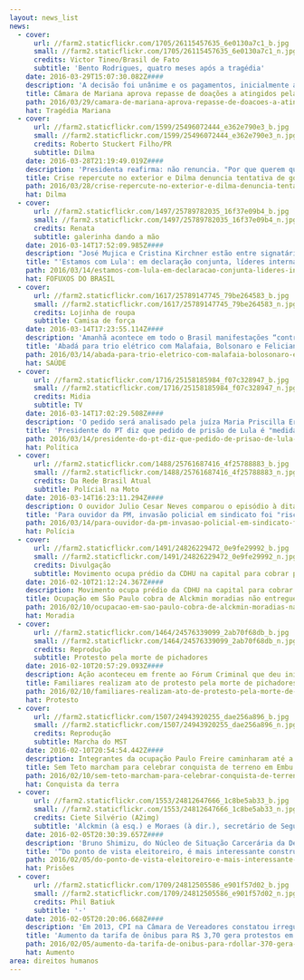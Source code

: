 ```yaml
---
layout: news_list
news:
  - cover:
      url: //farm2.staticflickr.com/1705/26115457635_6e0130a7c1_b.jpg
      small: //farm2.staticflickr.com/1705/26115457635_6e0130a7c1_n.jpg
      credits: Victor Tineo/Brasil de Fato
      subtitle: 'Bento Rodrigues, quatro meses após a tragédia'
    date: 2016-03-29T15:07:30.082Z####
    description: 'A decisão foi unânime e os pagamentos, inicialmente agendados para o dia 23 deste mês, poderão ser feitos aos atingidos'
    title: Câmara de Mariana aprova repasse de doações a atingidos pela barragem da Samarco
    path: 2016/03/29/camara-de-mariana-aprova-repasse-de-doacoes-a-atingidos-pela-barragem-da-samarco/
    hat: Tragédia Mariana
  - cover:
      url: //farm2.staticflickr.com/1599/25496072444_e362e790e3_b.jpg
      small: //farm2.staticflickr.com/1599/25496072444_e362e790e3_n.jpg
      credits: Roberto Stuckert Filho/PR
      subtitle: Dilma
    date: 2016-03-28T21:19:49.019Z####
    description: 'Presidenta reafirma: não renuncia. "Por que querem que eu renuncie? Porque sou uma mulher fraca? Não sou. Tive uma vida '
    title: Crise repercute no exterior e Dilma denuncia tentativa de golpe a jornais estrangeiro
    path: 2016/03/28/crise-repercute-no-exterior-e-dilma-denuncia-tentativa-de-golpe-a-jornais-estrangeiro/
    hat: Dilma
  - cover:
      url: //farm2.staticflickr.com/1497/25789782035_16f37e09b4_b.jpg
      small: //farm2.staticflickr.com/1497/25789782035_16f37e09b4_n.jpg
      credits: Renata
      subtitle: galerinha dando a mão
    date: 2016-03-14T17:52:09.985Z####
    description: "José Mujica e Cristina Kirchner estão entre signatários de manifesto que expressa preocupação com 'tentativa de destruir"
    title: "'Estamos com Lula': em declaração conjunta, líderes internacionais expressam apoio"
    path: 2016/03/14/estamos-com-lula-em-declaracao-conjunta-lideres-internacionais-expressam-apoio/
    hat: FOFUXOS DO BRASIL
  - cover:
      url: //farm2.staticflickr.com/1617/25789147745_79be264583_b.jpg
      small: //farm2.staticflickr.com/1617/25789147745_79be264583_n.jpg
      credits: Lojinha de roupa
      subtitle: Camisa de força
    date: 2016-03-14T17:23:55.114Z####
    description: 'Amanhã acontece em todo o Brasil manifestações “contra tudo o que está aí”, de cordo com os organizadores do evento.'
    title: 'Abadá para trio elétrico com Malafaia, Bolsonaro e Feliciano já está à venda'
    path: 2016/03/14/abada-para-trio-eletrico-com-malafaia-bolosonaro-e-feliciano-ja-esta-a-venda/
    hat: SAÚDE
  - cover:
      url: //farm2.staticflickr.com/1716/25158185984_f07c328947_b.jpg
      small: //farm2.staticflickr.com/1716/25158185984_f07c328947_n.jpg
      credits: Midia
      subtitle: TV
    date: 2016-03-14T17:02:29.508Z####
    description: 'O pedido será analisado pela juíza Maria Priscilla Ernandes Veiga Oliveira, da 4ª Criminal da Justiça; Segundo Falcão, é'
    title: 'Presidente do PT diz que pedido de prisão de Lula é "medida midiática"'
    path: 2016/03/14/presidente-do-pt-diz-que-pedido-de-prisao-de-lula-e-medida-midiatica/
    hat: Política
  - cover:
      url: //farm2.staticflickr.com/1488/25761687416_4f25788883_b.jpg
      small: //farm2.staticflickr.com/1488/25761687416_4f25788883_n.jpg
      credits: Da Rede Brasil Atual
      subtitle: Polícial na Moto
    date: 2016-03-14T16:23:11.294Z####
    description: O ouvidor Julio Cesar Neves comparou o episódio à ditadura militar e disse que vai cobrar explicações da Secretaria de S
    title: 'Para ouvidor da PM, invasão policial em sindicato foi "risco à democracia"'
    path: 2016/03/14/para-ouvidor-da-pm-invasao-policial-em-sindicato-foi-risco-a-democracia/
    hat: Polícia
  - cover:
      url: //farm2.staticflickr.com/1491/24826229472_0e9fe29992_b.jpg
      small: //farm2.staticflickr.com/1491/24826229472_0e9fe29992_n.jpg
      credits: Divulgação
      subtitle: Movimento ocupa prédio da CDHU na capital para cobrar promessas feitas pelo governador.
    date: 2016-02-10T21:12:24.367Z####
    description: Movimento ocupa prédio da CDHU na capital para cobrar promessas feitas pelo governador.
    title: Ocupação em São Paulo cobra de Alckmin moradias não entregues
    path: 2016/02/10/ocupacao-em-sao-paulo-cobra-de-alckmin-moradias-nao-entregues/
    hat: Moradia
  - cover:
      url: //farm2.staticflickr.com/1464/24576339099_2ab70f68db_b.jpg
      small: //farm2.staticflickr.com/1464/24576339099_2ab70f68db_n.jpg
      credits: Reprodução
      subtitle: Protesto pela morte de pichadores
    date: 2016-02-10T20:57:29.093Z####
    description: Ação aconteceu em frente ao Fórum Criminal que deu início ao julgamento de quatro policiais acusados do crime em 2014.
    title: Familiares realizam ato de protesto pela morte de pichadores em SP
    path: 2016/02/10/familiares-realizam-ato-de-protesto-pela-morte-de-pichadores-em-sp/
    hat: Protesto
  - cover:
      url: //farm2.staticflickr.com/1507/24943920255_dae256a896_b.jpg
      small: //farm2.staticflickr.com/1507/24943920255_dae256a896_n.jpg
      credits: Reprodução
      subtitle: Marcha do MST
    date: 2016-02-10T20:54:54.442Z####
    description: Integrantes da ocupação Paulo Freire caminharam até a área onde serão construídas 680 moradias populares
    title: Sem Teto marcham para celebrar conquista de terreno em Embu (SP)
    path: 2016/02/10/sem-teto-marcham-para-celebrar-conquista-de-terreno-em-embu-sp/
    hat: Conquista da terra
  - cover:
      url: //farm2.staticflickr.com/1553/24812647666_1c8be5ab33_b.jpg
      small: //farm2.staticflickr.com/1553/24812647666_1c8be5ab33_n.jpg
      credits: Ciete Silvério (A2img)
      subtitle: 'Alckmin (à esq.) e Moraes (à dir.), secretário de Segurança Pública do estado'
    date: 2016-02-05T20:30:39.657Z####
    description: 'Bruno Shimizu, do Núcleo de Situação Carcerária da Defensoria, contesta visão de Alckmin (PSDB) de que mais prisões sign'
    title: '“Do ponto de vista eleitoreiro, é mais interessante construir um presídio do que evit'
    path: 2016/02/05/do-ponto-de-vista-eleitoreiro-e-mais-interessante-construir-um-presidio-do-que-evit/
    hat: Prisões
  - cover:
      url: //farm2.staticflickr.com/1709/24812505586_e901f57d02_b.jpg
      small: //farm2.staticflickr.com/1709/24812505586_e901f57d02_n.jpg
      credits: Phil Batiuk
      subtitle: '-'
    date: 2016-02-05T20:20:06.668Z####
    description: 'Em 2013, CPI na Câmara de Vereadores constatou irregularidades no processo de licitação'
    title: 'Aumento da tarifa de ônibus para R$ 3,70 gera protestos em Curitiba'
    path: 2016/02/05/aumento-da-tarifa-de-onibus-para-rdollar-370-gera-protestos-em-curitiba/
    hat: Aumento
area: direitos humanos
---
```


